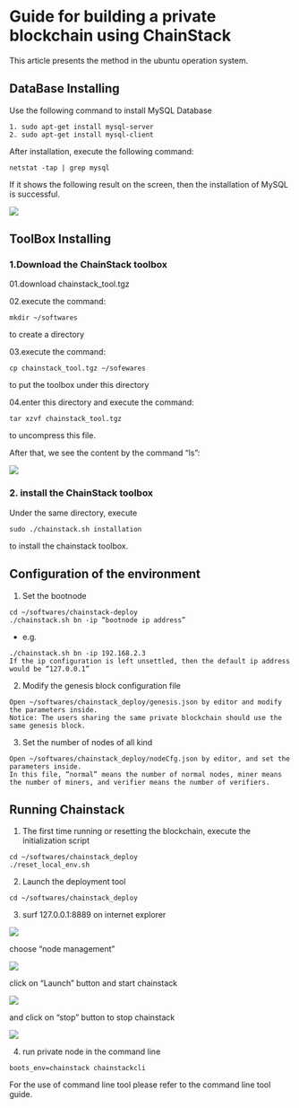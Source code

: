 # Guide for building a private blockchain using ChainStack
This article presents the method in the ubuntu operation system.
## DataBase Installing   
Use the following command to install MySQL Database    
```
1. sudo apt-get install mysql-server  
2. sudo apt-get install mysql-client    
```

After installation, execute the following command:   
```
netstat -tap | grep mysql    
```

If it shows the following result on the screen, then the installation of MySQL is successful.     

<image src="https://github.com/ChainStack-Official/ChainStack/blob/master/English%20Documentation/07-Others/pic/private%20blockchain/test_guide1.png">    
  
## ToolBox Installing   
### 1.Download the ChainStack toolbox    
01.download chainstack_tool.tgz     

02.execute the command:   
```
mkdir ~/softwares     
``` 
to create a directory       

03.execute the command:    
```
cp chainstack_tool.tgz ~/sofewares     
``` 
to put the toolbox under this directory       

04.enter this directory and execute the command:   
```
tar xzvf chainstack_tool.tgz   
``` 
to uncompress this file.       

After that, we see the content by the command “ls”:     

<image src="https://github.com/ChainStack-Official/ChainStack/blob/master/English%20Documentation/07-Others/pic/private%20blockchain/test_guide2.png">    
  
### 2. install the ChainStack toolbox    
Under the same directory, execute   
```
sudo ./chainstack.sh installation    
```
to  install the chainstack toolbox.   

## Configuration of the environment   
1. Set the bootnode   
```
cd ~/softwares/chainstack-deploy   
./chainstack.sh bn -ip “bootnode ip address”     
```
- e.g.    
```
./chainstack.sh bn -ip 192.168.2.3   
If the ip configuration is left unsettled, then the default ip address would be “127.0.0.1”     
```

2. Modify the genesis block configuration file    
```
Open ~/softwares/chainstack_deploy/genesis.json by editor and modify the parameters inside.    
Notice: The users sharing the same private blockchain should use the same genesis block.    
```

3. Set the number of nodes of all kind    
```
Open ~/softwares/chainstack_deploy/nodeCfg.json by editor, and set the parameters inside.   
In this file, “normal” means the number of normal nodes, miner means the number of miners, and verifier means the number of verifiers.    
```

## Running Chainstack   
1. The first time running or resetting the blockchain, execute the initialization script   
```
cd ~/softwares/chainstack_deploy   
./reset_local_env.sh     
```
2. Launch the deployment tool    
```
cd ~/softwares/chainstack_deploy     
```
3. surf 127.0.0.1:8889 on internet explorer    

<image src="https://github.com/ChainStack-Official/ChainStack/blob/master/English%20Documentation/07-Others/pic/private%20blockchain/test_guide3.png">   
  
choose “node management”    

<image src="https://github.com/ChainStack-Official/ChainStack/blob/master/English%20Documentation/07-Others/pic/private%20blockchain/test_guide4.png">   
  
click on “Launch” button and start chainstack    

<image src="https://github.com/ChainStack-Official/ChainStack/blob/master/English%20Documentation/07-Others/pic/private%20blockchain/test_guide5.png">   
  
and click on “stop” button to stop chainstack    

<image src="https://github.com/ChainStack-Official/ChainStack/blob/master/English%20Documentation/07-Others/pic/private%20blockchain/test_guide6.png">   
 
4. run private node in the command line    
  
```
boots_env=chainstack chainstackcli    
```

For the use of command line tool please refer to the command line tool guide.   
